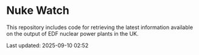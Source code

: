 # Nuke Watch

This repository includes code for retrieving the latest information available on the output of EDF nuclear power plants in the UK.

Last updated: 2025-09-10 02:52